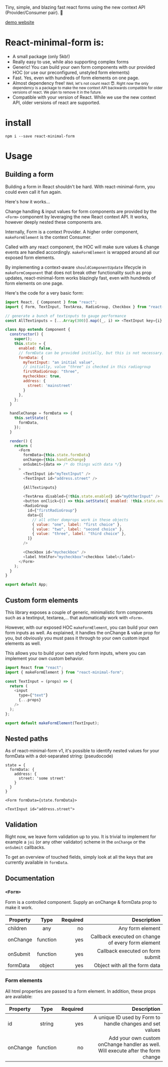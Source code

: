 Tiny, simple, and blazing fast react forms using the new context API (Provider/Consumer pair). 🚀

[demo website](http://react-minimal-form.surge.sh/)
# React-minimal-form is:
- A small package (only 5kb!)
- Really easy to use, while also supporting complex forms
- Generic! You can build your own form components with our provided HOC (or use our preconfigured, unstyled form elements)
- Fast. Yes, even with hundreds of form elements on one page.
- Almost dependency free! <small>Well, let's not count react 😇. Right now the only dependency is a package to make the new context API backwards compatible for older versions of react. We plan to remove it in the future.</small>
- Compatible with your version of React. While we use the new context API, older versions of react are supported.

# install
`npm i --save react-minimal-form`

# Usage
## Building a form
Building a form in React shouldn't be hard. With react-minimal-form, you could even call it fun again.

Here's how it works...

Change handling & input values for form components are provided by the `<Form>` component by leveraging the new React context API. It works, however deeply nested these components are.

Internally, Form is a context Provider. A higher order component, `makeFormElement` is the context Consumer.

Called with any react component, the HOC will make sure values & change events are handled accordingly. `makeFormElement` is wrapped around all our exposed form elements.

By implementing a context-aware `shouldComponentUpdate` lifecycle in `makeFormComponent` that does not break other functionality such as prop updates, react-minimal-form works blazingly fast, even with hundreds of form elements on one page.

Here's the code for a very basic form:

```js
import React, { Component } from "react";
import { Form, TextInput, TextArea, RadioGroup, Checkbox } from "react-minimal-form";

// generate a bunch of textinputs to gauge performance
const AllTextinputs = [...Array(300)].map((_, i) => <TextInput key={i} id={`myTextInput${i}`}/>);

class App extends Component {
  constructor() {
    super();
    this.state = {
      enabled: false,
      // formData can be provided initially, but this is not necessary.
      formData: {
        myTextInput: "an initial value",
        // initially, value "three" is checked in this radiogroup
        firstRadioGroup: "three",
        mycheckbox: true,
        address: {
          street: 'mainstreet'
        }
      },
    };
  }

  handleChange = formData => {
    this.setState({
      formData,
    });
  }

  render() {
    return (
      <Form
        formData={this.state.formData}
        onChange={this.handleChange}
        onSubmit={data => /* do things with data */}
      >
        <TextInput id="myTextInput" />
        <TextInput id="address.street" />

        {AllTextinputs}

        <TextArea disabled={!this.state.enabled} id="myOtherInput" />
        <button onClick={() => this.setState({ enabled: !this.state.enabled })}>enable</button>
        <RadioGroup
          id={"firstRadioGroup"}
          data={[
            // all other domprops work in these objects
            { value: "one", label: "first choice" },
            { value: "two", label: "second choice" },
            { value: "three", label: "third choice" },
          ]}
        />

        <Checkbox id="mycheckbox" />
        <label htmlFor="mycheckbox">checkbox label</label>
      </Form>
    );
  }
}

export default App;
```

## Custom form elements
This library exposes a couple of generic, minimalistic form components such as a textinput, textarea,... that automatically work with `<Form>`.

However, with our exposed HOC `makeFormElement`, you can build your own form inputs as well. As explained, it handles the onChange & value prop for you, but obviously you must pass it through to your own custom input elements as well.

This allows you to build your own styled form inputs, where you can implement your own custom behavior.

```js
import React from "react";
import { makeFormElement } from "react-minimal-form";

const TextInput = (props) => {
  return (
    <input
      type={"text"}
      {...props}
    />
  );
};

export default makeFormElement(TextInput);
```

## Nested paths
As of react-minimal-form v1, it's possible to identify nested values for your formData with a dot-separated string: (pseudocode)

```
state = {
  formData: {
    address: {
      street: 'some street'
    }
  }
}

<Form formData={state.formData}>

<TextInput id="address.street">
```

## Validation
Right now, we leave form validation up to you. It is trivial to implement for example a `joi` (or any other validator) scheme in the `onChange` or the `onSubmit` callbacks.

To get an overview of touched fields, simply look at all the keys that are currently available in `formData`.

## Documentation

### `<Form>`
Form is a controlled component. Supply an onChange & formData prop to make it work.

| Property | Type | Required | Description
|----------|:----:|---------:|-----------:|
| children | any | no | Any form element |
| onChange | function | yes | Callback executed on change of every form element |
| onSubmit | function | yes | Callback executed on form submit |
| formData | object | yes | Object with all the form data |

### Form elements

All html properties are passed to a form element. In addition, these props are available:

| Property | Type | Required | Description
|----------|:----:|---------:|----------:|
| id | string | yes | A unique ID used by Form to handle changes and set values |
| onChange | function | no | Add your own custom onChange handler as well. Will execute after the form change |